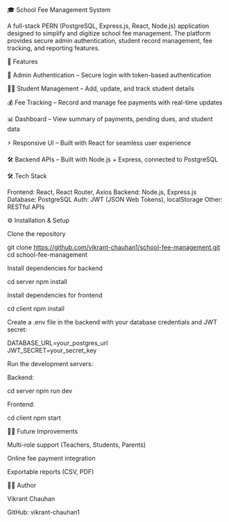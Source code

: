 🎓 School Fee Management System

A full-stack PERN (PostgreSQL, Express.js, React, Node.js) application designed to simplify and digitize school fee management. The platform provides secure admin authentication, student record management, fee tracking, and reporting features.

🚀 Features

🔑 Admin Authentication – Secure login with token-based authentication

👩‍🎓 Student Management – Add, update, and track student details

💰 Fee Tracking – Record and manage fee payments with real-time updates

📊 Dashboard – View summary of payments, pending dues, and student data

⚡ Responsive UI – Built with React for seamless user experience

🛠️ Backend APIs – Built with Node.js + Express, connected to PostgreSQL

🛠️ Tech Stack

Frontend: React, React Router, Axios
Backend: Node.js, Express.js
Database: PostgreSQL
Auth: JWT (JSON Web Tokens), localStorage
Other: RESTful APIs

⚙️ Installation & Setup

Clone the repository

git clone https://github.com/vikrant-chauhan1/school-fee-management.git
cd school-fee-management


Install dependencies for backend

cd server
npm install


Install dependencies for frontend

cd client
npm install


Create a .env file in the backend with your database credentials and JWT secret:

DATABASE_URL=your_postgres_url  
JWT_SECRET=your_secret_key  


Run the development servers:

Backend:

cd server
npm run dev


Frontend:

cd client
npm start

🧑‍💻 Future Improvements

Multi-role support (Teachers, Students, Parents)

Online fee payment integration

Exportable reports (CSV, PDF)

👨‍🎓 Author

Vikrant Chauhan

GitHub: vikrant-chauhan1


